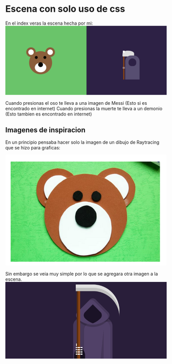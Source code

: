 # Escena con solo uso de css
En el index veras la escena hecha por mi:
![Scene](assets/scene.png)

Cuando presionas el oso te lleva a una imagen de Messi (Esto si es encontrado en internet)
Cuando presionas la muerte te lleva a un demonio (Esto tambien es encontrado en internet)
## Imagenes de inspiracion
En un principio pensaba hacer solo la imagen de un dibujo de Raytracing que se hizo para graficas:

![Imagen del oso](assets/imagenInspiracion.png)

Sin embargo se veia muy simple por lo que se agregara otra imagen a la escena. 
![Imagen de la muerte](assets/otraImagen.png)

